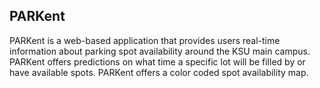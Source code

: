 ## PARKent

PARKent is a web-based application that provides users real-time information about parking spot availability around the KSU main campus. PARKent offers predictions on what time a specific lot will be filled by or have available spots.  PARKent offers a color coded spot availability map.
